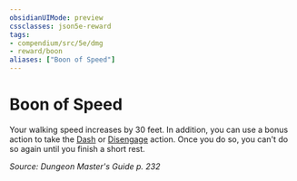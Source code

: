 ```yaml
---
obsidianUIMode: preview
cssclasses: json5e-reward
tags:
- compendium/src/5e/dmg
- reward/boon
aliases: ["Boon of Speed"]
---
```

# Boon of Speed

Your walking speed increases by 30 feet. In addition, you can use a bonus action to take the [Dash](z_compendium/rules/actions.md#Dash) or [Disengage](z_compendium/rules/actions.md#Disengage) action. Once you do so, you can't do so again until you finish a short rest.

*Source: Dungeon Master's Guide p. 232*
